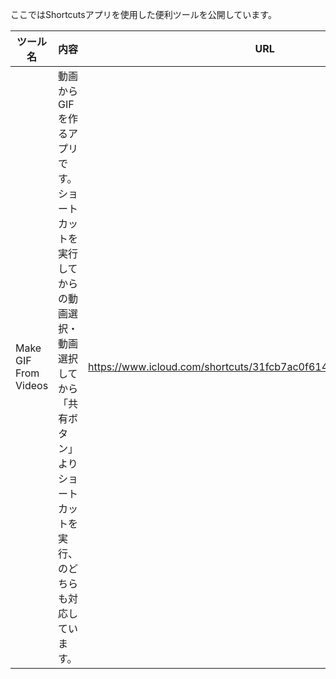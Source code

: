 ここではShortcutsアプリを使用した便利ツールを公開しています。  

|ツール名|内容|URL|
|---|---|:---:|
|Make GIF From Videos|動画からGIFを作るアプリです。<br>ショートカットを実行してからの動画選択・動画選択してから「共有ボタン」よりショートカットを実行、のどちらも対応しています。|https://www.icloud.com/shortcuts/31fcb7ac0f614b0a9611fa88c2149f8c|